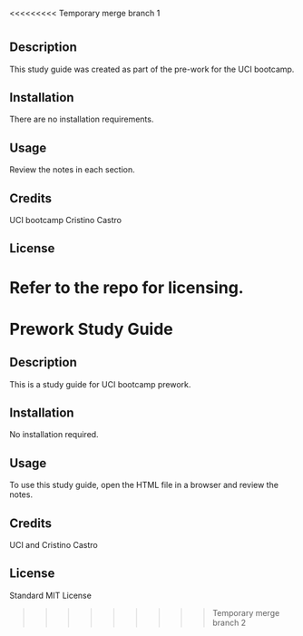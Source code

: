 <<<<<<<<< Temporary merge branch 1
# <Your-Project-Title>

## Description

This study guide was created as part of the pre-work for the UCI bootcamp.

## Installation

There are no installation requirements. 

## Usage

Review the notes in each section. 

## Credits

UCI bootcamp 
Cristino Castro

## License

Refer to the repo for licensing.
=========
# Prework Study Guide

## Description

This is a study guide for UCI bootcamp prework.


## Installation

No installation required. 

## Usage

To use this study guide, open the HTML file in a browser and review the notes.

## Credits

UCI and Cristino Castro

## License

Standard MIT License
>>>>>>>>> Temporary merge branch 2

